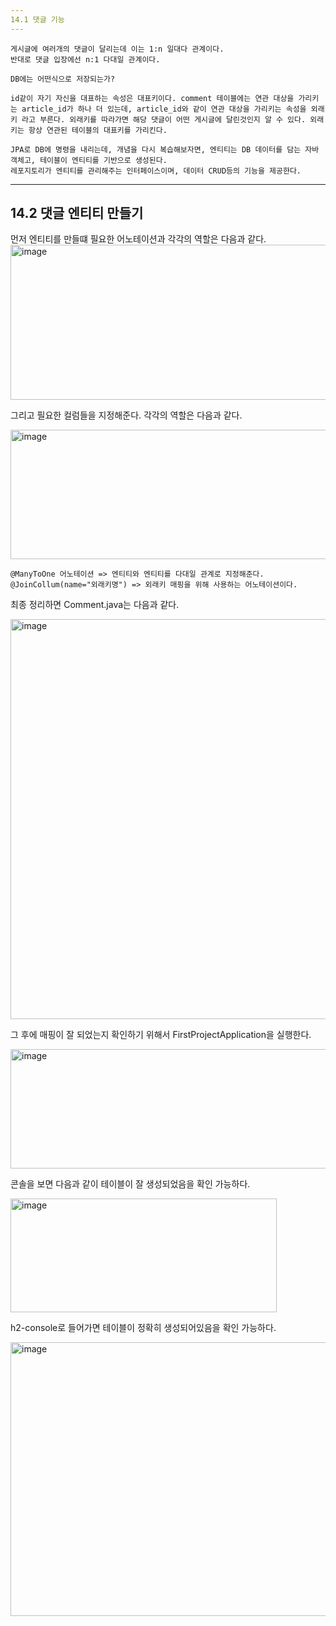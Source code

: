 ```yaml
---
14.1 댓글 기능
---
```


```
게시글에 여러개의 댓글이 달리는데 이는 1:n 일대다 관계이다.
반대로 댓글 입장에선 n:1 다대일 관계이다.

DB에는 어떤식으로 저장되는가?

id같이 자기 자신을 대표하는 속성은 대표키이다. comment 테이블에는 연관 대상을 가리키는 article_id가 하나 더 있는데, article_id와 같이 연관 대상을 가리키는 속성을 외래키 라고 부른다. 외래키를 따라가면 해당 댓글이 어떤 게시글에 달린것인지 알 수 있다. 외래키는 항상 연관된 테이블의 대표키를 가리킨다.

JPA로 DB에 명령을 내리는데, 개념을 다시 복습해보자면, 엔티티는 DB 데이터를 담는 자바 객체고, 테이블이 엔티티를 기반으로 생성된다.
레포지토리가 엔티티를 관리해주는 인터페이스이며, 데이터 CRUD등의 기능을 제공한다.
```

---
14.2 댓글 엔티티 만들기
---

먼저 엔티티를 만들떄 필요한 어노테이션과 각각의 역할은 다음과 같다.
<img width="511" height="248" alt="image" src="https://github.com/user-attachments/assets/95507eab-3769-4630-9f0c-c7e07571831d" />

그리고 필요한 컬럼들을 지정해준다. 각각의 역할은 다음과 같다.

<img width="596" height="207" alt="image" src="https://github.com/user-attachments/assets/2509ad8f-6d09-4e49-8c60-590838c8cea6" />


```
@ManyToOne 어노테이션 => 엔티티와 엔티티를 다대일 관계로 지정해준다. 
@JoinCollum(name="외래키명") => 외래키 매핑을 위해 사용하는 어노테이션이다.
```

최종 정리하면 Comment.java는 다음과 같다.

<img width="859" height="640" alt="image" src="https://github.com/user-attachments/assets/33fe3ae6-7d17-47c8-8405-69f3855a5e77" />

그 후에 매핑이 잘 되었는지 확인하기 위해서 FirstProjectApplication을 실행한다.

<img width="522" height="191" alt="image" src="https://github.com/user-attachments/assets/93e22234-7464-421a-87d5-278fcba8c81d" />

콘솔을 보면 다음과 같이 테이블이 잘 생성되었음을 확인 가능하다.

<img width="426" height="182" alt="image" src="https://github.com/user-attachments/assets/b1c958b9-5574-47bf-8a99-5f237f645ea5" />

h2-console로 들어가면 테이블이 정확히 생성되어있음을 확인 가능하다.

<img width="521" height="438" alt="image" src="https://github.com/user-attachments/assets/14adf595-686f-46cc-a3fb-8f05b1437635" />




